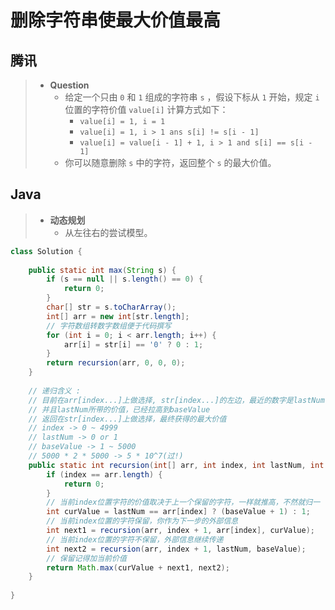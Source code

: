 # 删除字符串使最大价值最高

## 腾讯

> - **Question**
>   - 给定一个只由 `0` 和 `1` 组成的字符串 `s` ，假设下标从 `1` 开始，规定 `i` 位置的字符价值 `value[i]` 计算方式如下：
>     - `value[i] = 1, i = 1`
>     - `value[i] = 1, i > 1 ans s[i] != s[i - 1]`
>     - `value[i] = value[i - 1] + 1, i > 1 and s[i] == s[i - 1]`
>   - 你可以随意删除 `s` 中的字符，返回整个 `s` 的最大价值。

## Java

> - **动态规划**
>   - 从左往右的尝试模型。

```java
class Solution {
    
    public static int max(String s) {
        if (s == null || s.length() == 0) {
            return 0;
        }
        char[] str = s.toCharArray();
        int[] arr = new int[str.length];
        // 字符数组转数字数组便于代码撰写
        for (int i = 0; i < arr.length; i++) {
            arr[i] = str[i] == '0' ? 0 : 1;
        }
        return recursion(arr, 0, 0, 0);
    }
    
    // 递归含义 :
    // 目前在arr[index...]上做选择, str[index...]的左边，最近的数字是lastNum
    // 并且lastNum所带的价值，已经拉高到baseValue
    // 返回在str[index...]上做选择，最终获得的最大价值
    // index -> 0 ~ 4999
    // lastNum -> 0 or 1
    // baseValue -> 1 ~ 5000
    // 5000 * 2 * 5000 -> 5 * 10^7(过!)
    public static int recursion(int[] arr, int index, int lastNum, int baseValue) {
        if (index == arr.length) {
            return 0;
        }
        // 当前index位置字符的价值取决于上一个保留的字符，一样就推高，不然就归一
        int curValue = lastNum == arr[index] ? (baseValue + 1) : 1;
        // 当前index位置的字符保留，你作为下一步的外部信息
        int next1 = recursion(arr, index + 1, arr[index], curValue);
        // 当前index位置的字符不保留，外部信息继续传递
        int next2 = recursion(arr, index + 1, lastNum, baseValue);
        // 保留记得加当前价值
        return Math.max(curValue + next1, next2);
    }
    
}
```
